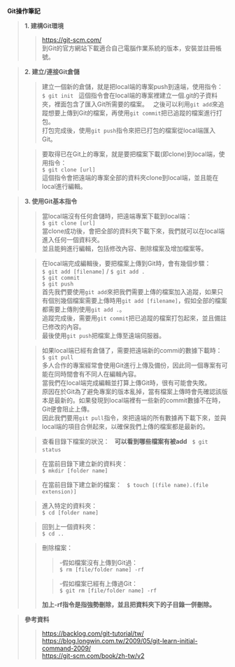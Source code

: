 **Git操作筆記**

>**1. 建構Git環境**
>>https://git-scm.com/  
>>到Git的官方網站下載適合自己電腦作業系統的版本，安裝並註冊帳號。

>**2. 建立/連接Git倉儲**
>>建立一個新的倉儲，就是把local端的專案push到遠端，使用指令：  
>>`$ git init`  
>>這個指令會在local端的專案裡建立一個.git的子資料夾，裡面包含了匯入Git所需要的檔案。  
>>之後可以利用`git add`來追蹤想要上傳到Git的檔案，再使用`git commit`把已追蹤的檔案進行打包。  
>>打包完成後，使用`git push`指令來把已打包的檔案從local端匯入Git。  
>
>>要取得已在Git上的專案，就是要把檔案下載(即clone)到local端，使用指令：  
>>`$ git clone [url]`  
>>這個指令會把遠端的專案全部的資料夾clone到local端，並且能在local進行編輯。  

>**3. 使用Git基本指令**  
>>當local端沒有任何倉儲時，把遠端專案下載到local端：  
>>`$ git clone [url]`  
>>當clone成功後，會把全部的資料夾下載下來，我們就可以在local端進入任何一個資料夾。  
>>並且能夠進行編輯，包括修改內容、刪除檔案及增加檔案等。  
>
>>在local端完成編輯後，要把檔案上傳到Git時，會有幾個步驟：  
>>`$ git add [filename]` / `$ git add .`  
>>`$ git commit`  
>>`$ git push`  
>>首先我們要使用`git add`來把我們需要上傳的檔案加入追蹤，如果只有個別幾個檔案需要上傳時用`git add [filename]`，假如全部的檔案都需要上傳則使用`git add .`。  
>>追蹤完成後，需要用`git commit`把已追蹤的檔案打包起來，並且備註已修改的內容。  
>>最後使用`git push`把檔案上傳至遠端伺服器。  
>
>>如果local端已經有倉儲了，需要把遠端新的commi的數據下載時：  
>>`$ git pull`  
>>多人合作的專案經常會使用Git進行上傳及備份，因此同一個專案有可能在同時間會有不同人在編輯內容。  
>>當我們在local端完成編輯並打算上傳Git時，很有可能會失敗。  
>>原因在於Git為了避免專案的版本亂掉，當有檔案上傳時會先確認該版本是最新的。如果發現到local端裡有一些新的commit數據不在時，Git便會阻止上傳。  
>>因此我們要用`git pull`指令，來把遠端的所有數據再下載下來，並與local端的項目合併起來，以確保我們上傳的檔案都是最新的。  
>
>>查看目錄下檔案的狀況：  
>>**可以看到哪些檔案有被add**  
>>`$ git status`  
>
>>在當前目錄下建立新的資料夾：   
>>`$ mkdir [folder name]`  
>
>>在當前目錄下建立新的檔案：   
>>`$ touch [(file name).(file extension)]`  
>
>>進入特定的資料夾：  
>>`$ cd [folder name]`  
>
>>回到上一個資料夾：  
>>`$ cd ..`  
>
>>刪除檔案：  
>>>-假如檔案沒有上傳到Git過：  
>>>`$ rm [file/folder name] -rf`  
>>
>>>-假如檔案已經有上傳過Git：  
>>>`$ git rm [file/folder name] -rf`  
>>
>>**加上-rf指令是指強勢刪除，並且把資料夾下的子目錄一併刪除。**  

>**參考資料**  
>>https://backlog.com/git-tutorial/tw/  
>>https://blog.longwin.com.tw/2009/05/git-learn-initial-command-2009/  
>>https://git-scm.com/book/zh-tw/v2  
